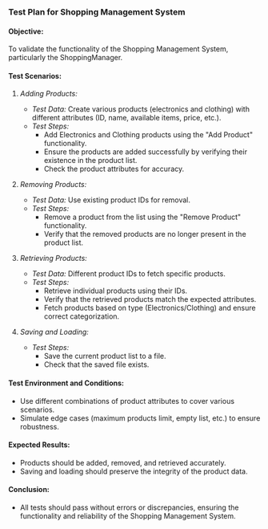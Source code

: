 ### Test Plan for Shopping Management System

#### Objective:
To validate the functionality of the Shopping Management System, particularly the ShoppingManager.

#### Test Scenarios:

1. *Adding Products:*
    - *Test Data:* Create various products (electronics and clothing) with different attributes (ID, name, available items, price, etc.).
    - *Test Steps:*
        - Add Electronics and Clothing products using the "Add Product" functionality.
        - Ensure the products are added successfully by verifying their existence in the product list.
        - Check the product attributes for accuracy.

2. *Removing Products:*
    - *Test Data:* Use existing product IDs for removal.
    - *Test Steps:*
        - Remove a product from the list using the "Remove Product" functionality.
        - Verify that the removed products are no longer present in the product list.


3. *Retrieving Products:*
    - *Test Data:* Different product IDs to fetch specific products.
    - *Test Steps:*
        - Retrieve individual products using their IDs.
        - Verify that the retrieved products match the expected attributes.
        - Fetch products based on type (Electronics/Clothing) and ensure correct categorization.

4. *Saving and Loading:*
    - *Test Steps:*
        - Save the current product list to a file.
        - Check that the saved file exists.

#### Test Environment and Conditions:
- Use different combinations of product attributes to cover various scenarios.
- Simulate edge cases (maximum products limit, empty list, etc.) to ensure robustness.

#### Expected Results:
- Products should be added, removed, and retrieved accurately.
- Saving and loading should preserve the integrity of the product data.

#### Conclusion:
- All tests should pass without errors or discrepancies, ensuring the functionality and reliability of the Shopping Management System.
